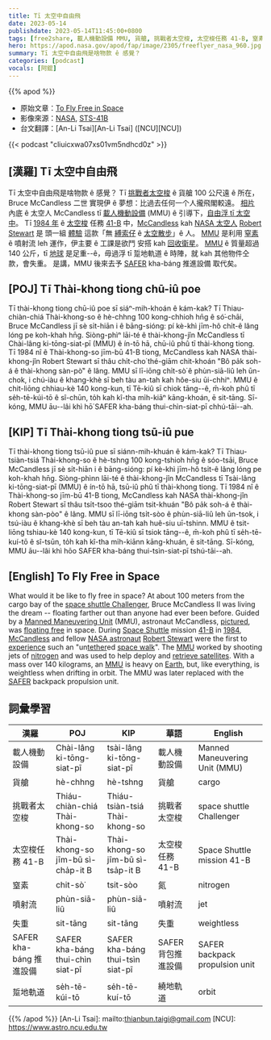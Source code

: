 ```yaml
---
title: Tī 太空中自由飛
date: 2023-05-14
publishdate: 2023-05-14T11:45:00+0800
tags: [free2share, 載人機動設備 MMU, 貨艙, 挑戰者太空梭, 太空梭任務 41-B, 窒素, 噴射流, 失重, SAFER kha-báng 推進設備, 踅地軌道]
hero: https://apod.nasa.gov/apod/fap/image/2305/freeflyer_nasa_960.jpg
summary: Tī 太空中自由飛是啥物款 ê 感覺？
categories: [podcast]
vocals: [阿錕]
---
```


{{% apod %}}

- 原始文章：[To Fly Free in Space](https://apod.nasa.gov/apod/ap230514.html)
- 影像來源：[NASA](https://www.nasa.gov/), [STS-41B](https://www.nasa.gov/mission_pages/shuttle/shuttlemissions/archives/sts-41B.html)
- 台文翻譯：[An-Li Tsai][An-Li Tsai] ([NCU][NCU])

{{< podcast "cliuicxwa07xs01vm5ndhcd0z" >}}

## [漢羅] Tī 太空中自由飛
Tī 太空中自由飛是啥物款 ê 感覺？
Tī [挑戰者太空梭][space shuttle Challenger] ê 貨艙 100 公尺遠 ê 所在，Bruce McCandless 二世 實現伊 ê 夢想：比過去任何一个人攏飛閣較遠。
[相片][pictured] 內底 ê 太空人 McCandless tī [載人機動設備][Manned Maneuvering Unit] (MMU) ê 引導下，[自由浮 tī 太空中][floating free]。
Tī [1984 年][1984] ê [太空梭][Space Shuttle] 任務 [41-B][41-B] 中，[McCandless][McCandless] kah [NASA 太空人][NASA astronaut] [Robert Stewart][Robert Stewart] 是 頭一組 [體驗][experience] 這款「無 [縛索仔][tether] ê [太空散步][space walk]」ê 人。
[MMU][MMU 1] 是利用 [窒素][nitrogen] ê 噴射流 leh 運作，伊主要 ê 工課是欲鬥 安搭 kah [回收衛星][retrieve satellites]。
[MMU][MMU 2] ê 質量超過 140 公斤，tī [地球][Earth] 是足重--ê，毋過浮 tī 踅地軌道 ê 時陣，就 kah 其他物件仝款，會失重。
是講，MMU 後來去予 [SAFER][SAFER] kha-báng 推進設備 取代矣。

## [POJ] Tī Thài-khong tiong chū-iû poe
Tī thài-khong tiong chū-iû poe sī siáⁿ-mih-khoán ê kám-kak?
Tī Thiau-chiàn-chiá Thài-khong-so ê hè-chhng 100 kong-chhioh hn̄g ê só͘-chāi, Bruce McCandless jī sè si̍t-hiān i ê bāng-sióng: pí kè-khì jīm-hô chi̍t-ê lâng lóng pe koh-khah hn̄g.
Siòng-phìⁿ lāi-té ê thài-khong-jîn McCandless tī Chài-lâng ki-tōng-siat-pī (MMU) ê ín-tō hā, chū-iû phû tī thài-khong tiong.
Tī 1984 nî ê Thài-khong-so jīm-bū 41-B tiong, McCandless kah NASA thài-khong-jîn Robert Stewart sī thâu chi̍t-cho͘ thé-giām chit-khoán "Bô pa̍k soh-á ê thài-khong sàn-pò͘" ê lâng.
MMU sī lī-iōng chi̍t-sò͘ ê phùn-siā-liû leh ūn-chok, i chú-iàu ê khang-khè sī beh tàu an-tah kah hôe-siu ūi-chhiⁿ.
MMU ê chit-liōng chhiau-kè 140 kong-kun, tī Tē-kiû sī chiok tāng--ê, m̄-koh phû tī se̍h-tē-kúi-tō ê sî-chūn, to̍h kah kî-tha mi̍h-kiāⁿ kāng-khoán, ē sit-tāng.
Sī-kóng, MMU āu--lâi khì hō͘ SAFER kha-báng thui-chìn-siat-pī chhú-tāi--ah.

## [KIP] Tī Thài-khong tiong tsū-iû pue
Tī thài-khong tiong tsū-iû pue sī siánn-mih-khuán ê kám-kak?
Tī Thiau-tsiàn-tsiá Thài-khong-so ê hè-tshng 100 kong-tshioh hn̄g ê sóo-tsāi, Bruce McCandless jī sè si̍t-hiān i ê bāng-sióng: pí kè-khì jīm-hô tsi̍t-ê lâng lóng pe koh-khah hn̄g.
Siòng-phìnn lāi-té ê thài-khong-jîn McCandless tī Tsài-lâng ki-tōng-siat-pī (MMU) ê ín-tō hā, tsū-iû phû tī thài-khong tiong.
Tī 1984 nî ê Thài-khong-so jīm-bū 41-B tiong, McCandless kah NASA thài-khong-jîn Robert Stewart sī thâu tsi̍t-tsoo thé-giām tsit-khuán "Bô pa̍k soh-á ê thài-khong sàn-pòo" ê lâng.
MMU sī lī-iōng tsi̍t-sòo ê phùn-siā-liû leh ūn-tsok, i tsú-iàu ê khang-khè sī beh tàu an-tah kah huê-siu uī-tshinn.
MMU ê tsit-liōng tshiau-kè 140 kong-kun, tī Tē-kiû sī tsiok tāng--ê, m̄-koh phû tī se̍h-tē-kuí-tō ê sî-tsūn, to̍h kah kî-tha mi̍h-kiānn kāng-khuán, ē sit-tāng.
Sī-kóng, MMU āu--lâi khì hōo SAFER kha-báng thui-tsìn-siat-pī tshú-tāi--ah.

## [English] To Fly Free in Space
What would it be like to fly free in space?
At about 100 meters from the cargo bay of the [space shuttle Challenger][space shuttle Challenger], Bruce McCandless II was living the dream -- floating farther out than anyone had ever been before.
Guided by a [Manned Maneuvering Unit][Manned Maneuvering Unit] (MMU), astronaut McCandless, [pictured][pictured], was [floating free][floating free] in space.
During [Space Shuttle][Space Shuttle] mission [41-B][41-B] in [1984][1984], [McCandless][McCandless] and fellow [NASA astronaut][NASA astronaut] [Robert Stewart][Robert Stewart] were the first to [experience][experience] such an "un[tether][tether]ed [space walk][space walk]".
The [MMU][MMU 1] worked by shooting jets of [nitrogen][nitrogen] and was used to help deploy and [retrieve satellites][retrieve satellites].
With a mass over 140 kilograms, an [MMU][MMU 2] is heavy on [Earth][Earth], but, like everything, is weightless when drifting in orbit.
The MMU was later replaced with the [SAFER][SAFER] backpack propulsion unit.

## 詞彙學習

|漢羅|POJ|KIP|華語|English|
|-|-|-|-|-|
|載人機動設備|Chài-lâng ki-tōng-siat-pī|tsài-lâng ki-tōng-siat-pī|載人機動設備|Manned Maneuvering Unit (MMU)|
|貨艙|hè-chhng|hè-tshng|貨艙|cargo|
|挑戰者太空梭|Thiáu-chiàn-chiá Thài-khong-so|Thiáu-tsiàn-tsiá Thài-khong-so|挑戰者太空梭|space shuttle Challenger|
|太空梭任務 41-B|Thài-khong-so jīm-bū sì-cha̍p-it B|Thài-khong-so jīm-bū sì-tsa̍p-it B|太空梭任務 41-B|Space Shuttle mission 41-B|
|窒素|chit-sò͘|tsit-sòo|氮|nitrogen|
|噴射流|phùn-siā-liû|phùn-siā-liû|噴射流|jet|
|失重|sit-tāng|sit-tāng|失重|weightless|
|SAFER kha-báng 推進設備|SAFER kha-báng thui-chìn siat-pī|SAFER kha-báng thui-tsìn siat-pī|SAFER 背包推進設備|SAFER backpack propulsion unit|
|踅地軌道|se̍h-tē-kúi-tō|se̍h-tē-kuí-tō|繞地軌道|orbit|

{{% /apod %}}
[An-Li Tsai]: mailto:thianbun.taigi@gmail.com
[NCU]: https://www.astro.ncu.edu.tw

[copyright]: https://apod.nasa.gov/apod/fap/lib/about_apod.html#srapply
[License]: https://creativecommons.org/licenses/by/2.0/

[space shuttle Challenger]:https://apod.nasa.gov/apod/ap950809.html
[Manned Maneuvering Unit]:https://en.wikipedia.org/wiki/Manned_Maneuvering_Unit
[pictured]:https://www.nasa.gov/image-feature/nasa-celebrates-50-years-of-spacewalking
[floating free]:https://youtu.be/RvnC--JjDBw
[Space Shuttle]:https://apod.nasa.gov/apod/ap990411.html
[41-B]:http://en.wikipedia.org/wiki/STS-41-B
[1984]:https://en.wikipedia.org/wiki/Nineteen_Eighty-Four
[McCandless]:https://www.nasa.gov/press-release/astronaut-bruce-mccandless-ii-dies-at-80
[NASA astronaut]:https://www.nasa.gov/astronauts
[Robert Stewart]:https://www.nasa.gov/sites/default/files/atoms/files/stewart_robert.pdf
[experience]:https://youtu.be/7K5DiKsZhTk
[tether]:http://www-istp.gsfc.nasa.gov/Education/wtether.html
[space walk]:https://apod.nasa.gov/apod/ap990801.html
[MMU 1]:https://youtu.be/92ZRVlKuc0U
[nitrogen]:https://periodic.lanl.gov/7.shtml
[retrieve satellites]:https://apod.nasa.gov/apod/ap121209.html
[MMU 2]:http://en.wikipedia.org/wiki/Manned_Maneuvering_Unit
[Earth]:https://apod.nasa.gov/apod/ap220206.html
[SAFER]:https://apod.nasa.gov/apod/ap011002.html
